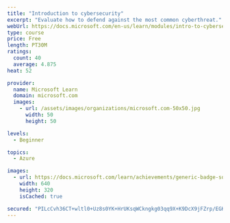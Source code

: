 ```yaml
---
title: "Introduction to cybersecurity"
excerpt: "Evaluate how to defend against the most common cyberthreat."
webUrl: https://docs.microsoft.com/en-us/learn/modules/intro-to-cybersecurity/
type: course
price: Free
length: PT30M
ratings:
  count: 40
  average: 4.875
heat: 52

provider:
  name: Microsoft Learn
  domain: microsoft.com
  images:
    - url: /assets/images/organizations/microsoft.com-50x50.jpg
      width: 50
      height: 50

levels:
  - Beginner

topics:
  - Azure

images:
  - url: https://docs.microsoft.com/learn/achievements/generic-badge-social.png
    width: 640
    height: 320
    isCached: true

secured: "PILcCvh36CT+wltl0+Uz8s0YK+HrUKsqWCkngkg03qq9X+K9DcX9jFZrp/EGKTQyJXtN2BwdFwJ3pqpzpTXQI4hzh+WgC9kkDba3meawj2izKN22fyT2b0ap4C3H8phbACLWcgOUYjQq4xwNTTPYb5ShD8XQWNd0X+CJlUNjPnEeHtBC5qQE6qSFQ4esgZ82MJsj8YdsBPwxgMTD1LZLcW24PrlT2ek6fNonCgcFyvpTfm0B+im4Bdo009HXC124q1jU2PScXZdxoWs6Gj6G6SdH/jKQ0hz+SMHEevXGSct6hxHD7m/H0NeeTdnu7WArF470izOMdfPZyoMusBmzI9uMTIlzgjx3fNCdsTK0Wh7bEKY+rHMdxZEgJ/CigjyRx8//az9uiM+W9dCwLZVP37M2BHvgNTHBifiEv885F1U=;gbMn0IXoankSNVg7zDpDBQ=="
---
```


